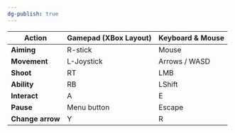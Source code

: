 ```yaml
---
dg-publish: true
---
```


| Action           | Gamepad (XBox Layout) | Keyboard & Mouse |
| ---------------- | --------------------- | ---------------- |
| **Aiming**       | R-stick               | Mouse            |
| **Movement**     | L-Joystick            | Arrows / WASD    |
| **Shoot**        | RT                    | LMB              |
| **Ability**      | RB                    | LShift           |
| **Interact**     | A                     | E                |
| **Pause**        | Menu button           | Escape           |
| **Change arrow** | Y                     | R                |

